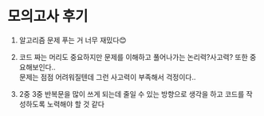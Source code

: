 # 모의고사 후기

1. 알고리즘 문제 푸는 거 너무 재밌다😊

2. 코드 짜는 머리도 중요하지만 문제를 이해하고 풀어나가는 논리력?사고력? 또한 중요해보인다..<br>
문제는 점점 어려워질텐데 그런 사고력이 부족해서 걱정이다..

3. 2중 3중 반복문을 많이 쓰게 되는데 줄일 수 있는 방향으로 생각을 하고 코드를 작성하도록 노력해야 할 것 같다